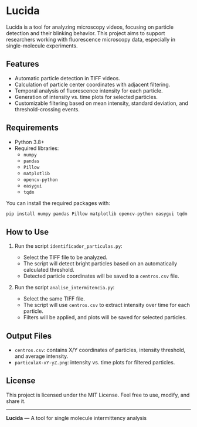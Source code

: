 # Lucida

Lucida is a tool for analyzing microscopy videos, focusing on particle detection and their blinking behavior. This project aims to support researchers working with fluorescence microscopy data, especially in single-molecule experiments.

## Features

- Automatic particle detection in TIFF videos.
- Calculation of particle center coordinates with adjacent filtering.
- Temporal analysis of fluorescence intensity for each particle.
- Generation of intensity vs. time plots for selected particles.
- Customizable filtering based on mean intensity, standard deviation, and threshold-crossing events.

## Requirements

- Python 3.8+
- Required libraries:
  - `numpy`
  - `pandas`
  - `Pillow`
  - `matplotlib`
  - `opencv-python`
  - `easygui`
  - `tqdm`

You can install the required packages with:

```bash
pip install numpy pandas Pillow matplotlib opencv-python easygui tqdm
```

## How to Use

1. Run the script `identificador_particulas.py`:
   - Select the TIFF file to be analyzed.
   - The script will detect bright particles based on an automatically calculated threshold.
   - Detected particle coordinates will be saved to a `centros.csv` file.

2. Run the script `analise_intermitencia.py`:
   - Select the same TIFF file.
   - The script will use `centros.csv` to extract intensity over time for each particle.
   - Filters will be applied, and plots will be saved for selected particles.

## Output Files

- `centros.csv`: contains X/Y coordinates of particles, intensity threshold, and average intensity.
- `particulaX-xY-yZ.png`: intensity vs. time plots for filtered particles.

## License

This project is licensed under the MIT License. Feel free to use, modify, and share it.

---

**Lucida** — A tool for single molecule intermittency analysis